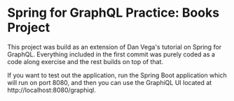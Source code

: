 # Spring for GraphQL Practice: Books Project

This project was build as an extension of Dan Vega's tutorial on Spring for GraphQL. Everything included in the first commit was purely coded as a code along exercise and the rest builds on top of that.

<!-- TODO: write out what exactly the starting pack (Dan's code) does, and what you did on top of that (CRUD, JPA, DB connection, etc.) -->
<!-- TODO: introduce the app -- what it does -->
<!-- TODO: introduce all app's endpoints -->

If you want to test out the application, run the Spring Boot application which will run on port 8080, and then you can use the GraphiQL UI located at http://localhost:8080/graphiql.

